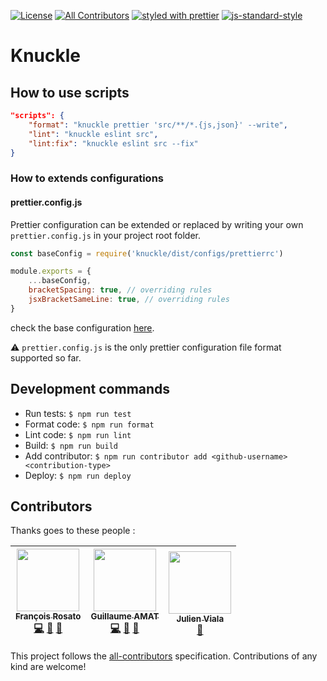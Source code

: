 [![License][license-image]][license-url]
[![All Contributors](https://img.shields.io/badge/all_contributors-3-orange.svg?style=flat-square)](#contributors)
[![styled with prettier][prettier-image]][prettier-url]
[![js-standard-style][eslint-image]][eslint-url]



[license-image]: https://img.shields.io/github/license/frosato-ekino/react-sketch-book.svg?style=flat-square
[license-url]: https://github.com/GuillaumeAmat/knuckle/blob/master/LICENSE
[prettier-image]: https://img.shields.io/badge/styled_with-prettier-ff69b4.svg?style=flat-square
[prettier-url]: https://github.com/prettier/prettier
[eslint-image]: https://img.shields.io/badge/code%20style-standard-brightgreen.svg
[eslint-url]: http://standardjs.com

[prettier-config-path]: /src/configs/prettierrc.js
[eslint-config-path]: /src/configs/eslintrc.js


# Knuckle


## How to use scripts

```json
"scripts": {
    "format": "knuckle prettier 'src/**/*.{js,json}' --write",
    "lint": "knuckle eslint src",
    "lint:fix": "knuckle eslint src --fix"
}
```

### How to extends configurations

#### prettier.config.js
Prettier configuration can be extended or replaced by writing your own `prettier.config.js` in your project root folder.
```js
const baseConfig = require('knuckle/dist/configs/prettierrc')

module.exports = {
    ...baseConfig,
    bracketSpacing: true, // overriding rules
    jsxBracketSameLine: true, // overriding rules
}
```
check the base configuration [here][prettier-config-path].

:warning: `prettier.config.js` is the only prettier configuration file format supported so far.

## Development commands

* Run tests: `$ npm run test`
* Format code: `$ npm run format`
* Lint code: `$ npm run lint`
* Build: `$ npm run build`
* Add contributor: `$ npm run contributor add <github-username> <contribution-type>`
* Deploy: `$ npm run deploy`


## Contributors

Thanks goes to these people :

<!-- ALL-CONTRIBUTORS-LIST:START - Do not remove or modify this section -->
<!-- prettier-ignore -->
| [<img src="https://avatars3.githubusercontent.com/u/31624379?v=4" width="100px;"/><br /><sub><b>François Rosato</b></sub>](https://github.com/frosato-ekino)<br />[💻](https://github.com/knuckle/knuckle/commits?author=frosato-ekino "Code") [📖](https://github.com/knuckle/knuckle/commits?author=frosato-ekino "Documentation") [🤔](#ideas-frosato-ekino "Ideas, Planning, & Feedback") | [<img src="https://avatars3.githubusercontent.com/u/1179174?v=4" width="100px;"/><br /><sub><b>Guillaume AMAT</b></sub>](https://github.com/GuillaumeAmat)<br />[💻](https://github.com/knuckle/knuckle/commits?author=GuillaumeAmat "Code") [📖](https://github.com/knuckle/knuckle/commits?author=GuillaumeAmat "Documentation") [🤔](#ideas-GuillaumeAmat "Ideas, Planning, & Feedback") | [<img src="https://avatars1.githubusercontent.com/u/6979207?v=4" width="100px;"/><br /><sub><b>Julien Viala</b></sub>](https://github.com/mr-wildcard)<br />[🤔](#ideas-mr-wildcard "Ideas, Planning, & Feedback") |
| :---: | :---: | :---: |
<!-- ALL-CONTRIBUTORS-LIST:END -->

This project follows the
[all-contributors](https://github.com/kentcdodds/all-contributors)
specification. Contributions of any kind are welcome!
